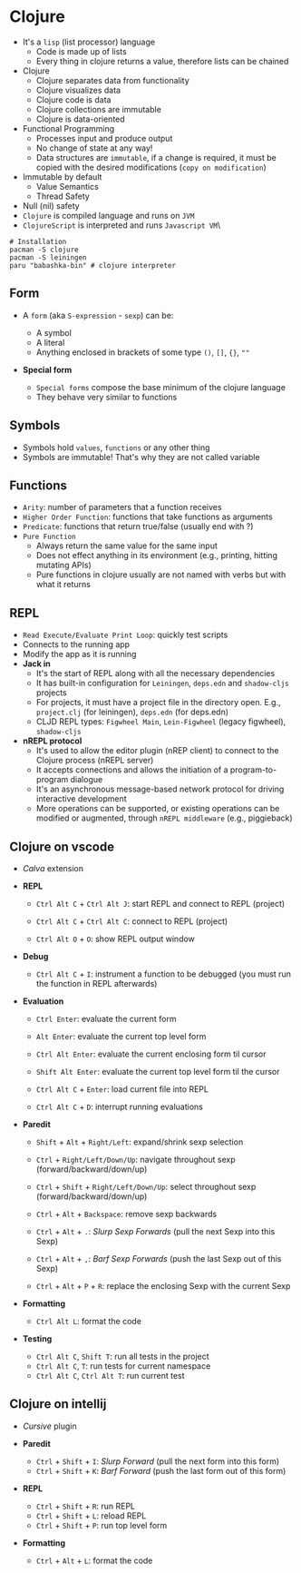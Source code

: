 # Clojure

- It's a `lisp` (list processor) language
  - Code is made up of lists
  - Every thing in clojure returns a value, therefore lists can be chained
- Clojure
  - Clojure separates data from functionality
  - Clojure visualizes data
  - Clojure code is data
  - Clojure collections are immutable
  - Clojure is data-oriented
- Functional Programming
  - Processes input and produce output
  - No change of state at any way!
  - Data structures are `immutable`, if a change is required, it must be copied with the desired modifications (`copy on modification`)
- Immutable by default
  - Value Semantics
  - Thread Safety
- Null (nil) safety
- `Clojure` is compiled language and runs on `JVM`
- `ClojureScript` is interpreted and runs `Javascript VM`\

```shell
# Installation
pacman -S clojure
pacman -S leiningen
paru "babashka-bin" # clojure interpreter
```

## Form

- A `form` (aka `S-expression` - `sexp`) can be:

  - A symbol
  - A literal
  - Anything enclosed in brackets of some type `()`, `[]`, `{}`, `""`

- **Special form**

  - `Special forms` compose the base minimum of the clojure language
  - They behave very similar to functions

## Symbols

- Symbols hold `values`, `functions` or any other thing
- Symbols are immutable! That's why they are not called variable

## Functions

- `Arity`: number of parameters that a function receives
- `Higher Order Function`: functions that take functions as arguments
- `Predicate`: functions that return true/false (usually end with ?)
- `Pure Function`
  - Always return the same value for the same input
  - Does not effect anything in its environment (e.g., printing, hitting mutating APIs)
  - Pure functions in clojure usually are not named with verbs but with what it returns

## REPL

- `Read Execute/Evaluate Print Loop`: quickly test scripts
- Connects to the running app
- Modify the app as it is running
- **Jack in**
  - It's the start of REPL along with all the necessary dependencies
  - It has built-in configuration for `Leiningen`, `deps.edn` and `shadow-cljs` projects
  - For projects, it must have a project file in the directory open. E.g., `project.clj` (for leiningen), `deps.edn` (for deps.edn)
  - CLJD REPL types: `Figwheel Main`, `Lein-Figwheel` (legacy figwheel), `shadow-cljs`
- **nREPL protocol**
  - It's used to allow the editor plugin (nREP client) to connect to the Clojure process (nREPL server)
  - It accepts connections and allows the initiation of a program-to-program dialogue
  - It's an asynchronous message-based network protocol for driving interactive development
  - More operations can be supported, or existing operations can be modified or augmented, through `nREPL middleware` (e.g., piggieback)

## Clojure on vscode

- _Calva_ extension

- **REPL**

  - `Ctrl Alt C` + `Ctrl Alt J`: start REPL and connect to REPL (project)
  - `Ctrl Alt C` + `Ctrl Alt C`: connect to REPL (project)

  - `Ctrl Alt O` + `O`: show REPL output window

- **Debug**

  - `Ctrl Alt C` + `I`: instrument a function to be debugged (you must run the function in REPL afterwards)

- **Evaluation**

  - `Ctrl Enter`: evaluate the current form
  - `Alt Enter`: evaluate the current top level form

  - `Ctrl Alt Enter`: evaluate the current enclosing form til cursor
  - `Shift Alt Enter`: evaluate the current top level form til the cursor

  - `Ctrl Alt C` + `Enter`: load current file into REPL
  - `Ctrl Alt C` + `D`: interrupt running evaluations

- **Paredit**

  - `Shift` + `Alt` + `Right/Left`: expand/shrink sexp selection

  - `Ctrl` + `Right/Left/Down/Up`: navigate throughout sexp (forward/backward/down/up)
  - `Ctrl` + `Shift` + `Right/Left/Down/Up`: select throughout sexp (forward/backward/down/up)

  - `Ctrl` + `Alt` + `Backspace`: remove sexp backwards
  - `Ctrl` + `Alt` + `.`: _Slurp Sexp Forwards_ (pull the next Sexp into this Sexp)
  - `Ctrl` + `Alt` + `,`: _Barf Sexp Forwards_ (push the last Sexp out of this Sexp)

  - `Ctrl` + `Alt` + `P` + `R`: replace the enclosing Sexp with the current Sexp

- **Formatting**

  - `Ctrl Alt L`: format the code

- **Testing**
  - `Ctrl Alt C`, `Shift T`: run all tests in the project
  - `Ctrl Alt C`, `T`: run tests for current namespace
  - `Ctrl Alt C`, `Ctrl Alt T`: run current test

## Clojure on intellij

- _Cursive_ plugin

- **Paredit**

  - `Ctrl` + `Shift` + `I`: _Slurp Forward_ (pull the next form into this form)
  - `Ctrl` + `Shift` + `K`: _Barf Forward_ (push the last form out of this form)

- **REPL**

  - `Ctrl` + `Shift` + `R`: run REPL
  - `Ctrl` + `Shift` + `L`: reload REPL
  - `Ctrl` + `Shift` + `P`: run top level form

- **Formatting**
  - `Ctrl` + `Alt` + `L`: format the code

